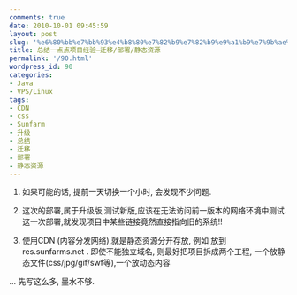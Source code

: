 ```yaml
---
comments: true
date: 2010-10-01 09:45:59
layout: post
slug: '%e6%80%bb%e7%bb%93%e4%b8%80%e7%82%b9%e7%82%b9%e9%a1%b9%e7%9b%ae%e7%bb%8f%e9%aa%8c-%e8%bf%81%e7%a7%bb%e9%83%a8%e7%bd%b2%e9%9d%99%e6%80%81%e8%b5%84%e6%ba%90'
title: 总结一点点项目经验–迁移/部署/静态资源
permalink: '/90.html'
wordpress_id: 90
categories:
- Java
- VPS/Linux
tags:
- CDN
- css
- Sunfarm
- 升级
- 总结
- 迁移
- 部署
- 静态资源
---
```


1. 如果可能的话, 提前一天切换一个小时, 会发现不少问题.

2. 这次的部署,属于升级版,测试新版,应该在无法访问前一版本的网络环境中测试. 这一次部署,就发现项目中某些链接竟然直接指向旧的系统!!

3. 使用CDN (内容分发网络),就是静态资源分开存放, 例如 放到 res.sunfarms.net . 即使不能独立域名, 则最好把项目拆成两个工程, 一个放静态文件(css/jpg/gif/swf等),一个放动态内容

... 先写这么多, 墨水不够.
